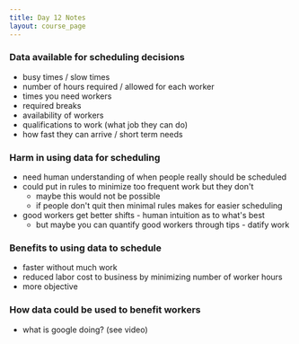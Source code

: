 ```yaml
---
title: Day 12 Notes
layout: course_page
---
```


### Data available for scheduling decisions
- busy times / slow times
- number of hours required / allowed for each worker
- times you need workers
- required breaks
- availability of workers
- qualifications to work (what job they can do)
- how fast they can arrive / short term needs

### Harm in using data for scheduling
- need human understanding of when people really should be scheduled
- could put in rules to minimize too frequent work but they don't
  - maybe this would not be possible
  - if people don't quit then minimal rules makes for easier scheduling
- good workers get better shifts - human intuition as to what's best
  - but maybe you can quantify good workers through tips - datify work

### Benefits to using data to schedule
- faster without much work
- reduced labor cost to business by minimizing number of worker hours
- more objective

### How data could be used to benefit workers
- what is google doing? (see video)
